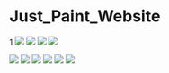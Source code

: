# Just_Paint_Website

1[](https://pbs.twimg.com/media/Fd4M-7iWYAA_qCe?format=png&name=large)
![](https://pbs.twimg.com/media/FdrBD1NXwAIMCmr?format=png&name=large)
![](https://pbs.twimg.com/media/FdrBBIlWAAEy6UH?format=jpg&name=medium)
![](https://pbs.twimg.com/media/FdrA_fcXoAYzAaI?format=jpg&name=large)
![](https://pbs.twimg.com/media/FdrA9ifX0AEGvV4?format=jpg&name=large)

![](https://pbs.twimg.com/media/Fdo3MSaWIAI8VNI?format=jpg&name=large)
![](https://pbs.twimg.com/media/Fdo3PfSWYAAAmAi?format=jpg&name=large)
![](https://pbs.twimg.com/media/Fdo3SJXWYAEgF7r?format=jpg&name=large)
![](https://pbs.twimg.com/media/Fdo3UazWQAAlbBg?format=jpg&name=large)
![](https://pbs.twimg.com/media/Fdo3dQFXgAIw76C?format=jpg&name=large)
![](https://pbs.twimg.com/media/Fdjk3H6aIAAhCAc?format=png&name=small)

